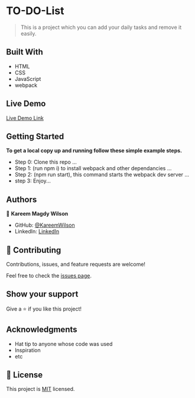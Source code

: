 # TO-DO-List

> This is a project which you can add your daily tasks and remove it easily.

## Built With

- HTML
- CSS
- JavaScript
- webpack

## Live Demo

[Live Demo Link](https://kareemwilson.github.io/To-do-list/dist/)


## Getting Started

**To get a local copy up and running follow these simple example steps.**

- Step 0: Clone this repo ...
- Step 1: (run npm i) to install webpack and other dependancies  ...
- Step 2: (npm run start), this command starts the webpack dev server ...
- step 3: Enjoy... 


## Authors

👤 **Kareem Magdy Wilson**

- GitHub: [@KareemWilson](https://github.com/KareemWilson)
- LinkedIn: [LinkedIn](https://linkedin.com/in/kareem-wilsons)


## 🤝 Contributing

Contributions, issues, and feature requests are welcome!

Feel free to check the [issues page](../../issues/).

## Show your support

Give a ⭐️ if you like this project!

## Acknowledgments

- Hat tip to anyone whose code was used
- Inspiration
- etc

## 📝 License

This project is [MIT](./LICENSE) licensed.
